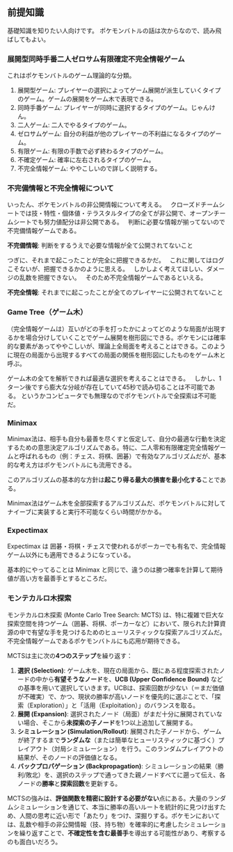 ## 前提知識

基礎知識を知りたい人向けです。
ポケモンバトルの話は次からなので、読み飛ばしてもよい。

### 展開型同時手番二人ゼロサム有限確定不完全情報ゲーム

これはポケモンバトルのゲーム理論的な分類。

1. 展開型ゲーム: プレイヤーの選択によってゲーム展開が派生していくタイプのゲーム。ゲームの展開をゲーム木で表現できる。
    
2. 同時手番ゲーム: プレイヤーが同時に選択するタイプのゲーム。じゃんけん。
    
3. 二人ゲーム: 二人でやるタイプのゲーム。
    
4. ゼロサムゲーム: 自分の利益が他のプレイヤーの不利益になるタイプのゲーム。
    
5. 有限ゲーム: 有限の手数で必ず終わるタイプのゲーム。
    
6. 不確定ゲーム: 確率に左右されるタイプのゲーム。
    
7. 不完全情報ゲーム: ややこしいので詳しく説明する。

### 不完備情報と不完全情報について

いったん、ポケモンバトルの非公開情報について考える。  
クローズドチームシートでは技・特性・個体値・テラスタルタイプの全てが非公開で、オープンチームシートでも努力値配分は非公開である。  
判断に必要な情報が揃ってないので不完備情報ゲームである。

**不完備情報**: 判断をするうえで必要な情報が全て公開されてないこと

つぎに、それまで起こったことが完全に把握できるかだ。  
これに関してはログこそないが、把握できるかのように思える。  
しかしよく考えてほしい、ダメージの乱数を把握できない。  
そのため不完全情報ゲームであるといえる。

**不完全情報**: それまでに起こったことが全てのプレイヤーに公開されてないこと

### Game Tree（ゲーム木）

（完全情報ゲームは）互いがどの手を打ったかによってどのような局面が出現するかを場合分けしていくことでゲーム展開を樹形図にできる。ポケモンには確率的な要素があってややこしいが、理論上全局面を考えることはできる。このように現在の局面から出現するすべての局面の関係を樹形図にしたものをゲーム木と呼ぶ。

ゲーム木の全てを解析できれば最適な選択を考えることはできる。  
しかし、1ターン後ですら膨大な分岐が存在していて45秒で読み切ることは不可能である。
というかコンピュータでも無理なのでポケモンバトルで全探索は不可能だ。

### Minimax

Minimax法は、相手も自分も最善を尽くすと仮定して、自分の最適な行動を決定するための意思決定アルゴリズムである。特に、二人零和有限確定完全情報ゲームと呼ばれるもの（例：チェス、将棋、囲碁）で有効なアルゴリズムだが、基本的な考え方はポケモンバトルにも流用できる。

このアルゴリズムの基本的な方針は**起こり得る最大の損害を最小化する**ことである。  

Minimax法はゲーム木を全部探索するアルゴリズムだ、ポケモンバトルに対してナイーブに実装すると実行不可能なくらい時間がかかる。  

### Expectimax

Expectimax は 囲碁・将棋・チェスで使われるがポーカーでも有名で、完全情報ゲーム以外にも適用できるようになっている。

基本的にやってることは Minimax と同じで、違うのは勝つ確率を計算して期待値が高い方を最善手とするところだ。

### モンテカルロ木探索

モンテカルロ木探索 (Monte Carlo Tree Search: MCTS) は、特に複雑で巨大な探索空間を持つゲーム（囲碁、将棋、ポーカーなど）において、限られた計算資源の中で有望な手を見つけるためのヒューリスティックな探索アルゴリズムだ。不完全情報ゲームであるポケモンバトルにも応用が期待できる。

MCTSは主に次の**4つのステップ**を繰り返す：

1.  **選択 (Selection)**: ゲーム木を、現在の局面から、既にある程度探索されたノードの中から**有望そうなノード**を、**UCB (Upper Confidence Bound)** などの基準を用いて選択していきます。UCBは、探索回数が少ない（＝まだ価値が不確実）で、かつ、現状の勝率が高いノードを優先的に選ぶことで、「探索（Exploration）」と「活用（Exploitation）」のバランスを取る。
2.  **展開 (Expansion)**: 選択されたノード（局面）がまだ十分に展開されていない場合、そこから**未探索の子ノード**を1つ以上追加して展開する。
3.  **シミュレーション (Simulation/Rollout)**: 展開された子ノードから、ゲームが終了するまで**ランダムな**（または簡単なヒューリスティックに基づく）プレイアウト（対局シミュレーション）を行う。このランダムプレイアウトの結果が、そのノードの評価値となる。
4.  **バックプロパゲーション (Backpropagation)**: シミュレーションの結果（勝利/敗北）を、選択のステップで通ってきた親ノードすべてに遡って伝え、各ノードの**勝率**と**探索回数**を更新する。

MCTSの強みは、**評価関数を精密に設計する必要がない**点にある。大量のランダムシミュレーションを通じて、本当に勝率の高いルートを統計的に見つけ出すため、人間の思考に近い形で「あたり」をつけ、深掘りする。ポケモンにおいては、乱数や相手の非公開情報（技、持ち物）を確率的に考慮したシミュレーションを繰り返すことで、**不確定性を含む最善手**を導出する可能性があり、考察するのも面白いだろう。